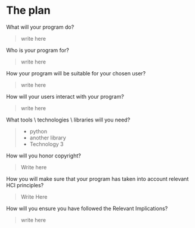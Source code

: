 # The plan

What will your program do? 
> write here

Who is your program for?
> write here

How your program will be suitable for your chosen user?
> write here

How will your users interact with your program?
> write here

What tools \ technologies \ libraries will you need? 
>- python
>- another library
>- Technology 3

How will you honor copyright?
> Write here

How you will make sure that your program has taken into account relevant HCI principles?
> Write Here

How will you ensure you have followed the Relevant Implications?
> write here
